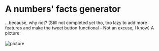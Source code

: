 # A numbers' facts generator
...because, why not? (Still not completed yet tho, too lazy to add more features and make the tweet button functional - Not an excuse, I know)
A picture:<br><br>
![picture](https://github.com/xertendsz/number_facts/picture.png)